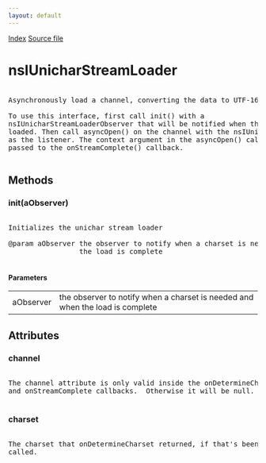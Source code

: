 ```yaml
---
layout: default
---
```

<div id='links'><a href="../index.html">Index</a>
<a href="http://dxr.mozilla.org/mozilla-central/source/netwerk/base/public/nsIUnicharStreamLoader.idl">Source file</a>
</div>

# nsIUnicharStreamLoader #
<pre>  
Asynchronously load a channel, converting the data to UTF-16.  
  
To use this interface, first call init() with a  
nsIUnicharStreamLoaderObserver that will be notified when the data has been  
loaded. Then call asyncOpen() on the channel with the nsIUnicharStreamLoader  
as the listener. The context argument in the asyncOpen() call will be  
passed to the onStreamComplete() callback.  
  
</pre>
## Methods ##

### init(aObserver) ###
<pre>  
Initializes the unichar stream loader  
  
@param aObserver the observer to notify when a charset is needed and when  
                 the load is complete  
  
</pre>
#### Parameters ####

<table>

<tr>
<td>aObserver</td>
<td>the observer to notify when a charset is needed and when  
                 the load is complete  
</td>
</tr>

</table>

## Attributes ##

### channel ###
<pre>  
The channel attribute is only valid inside the onDetermineCharset  
and onStreamComplete callbacks.  Otherwise it will be null.  
  
</pre>
### charset ###
<pre>  
The charset that onDetermineCharset returned, if that's been  
called.  
  
</pre>